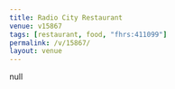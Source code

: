 ```yaml
---
title: Radio City Restaurant
venue: v15867
tags: [restaurant, food, "fhrs:411099"]
permalink: /v/15867/
layout: venue
---
```

null
